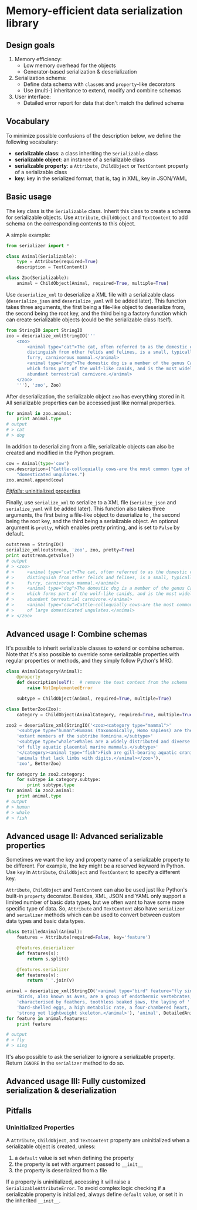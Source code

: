 # Memory-efficient data serialization library

## Design goals 
1. Memory efficiency:
    * Low memory overhead for the objects
    * Generator-based serialization & deserialization
2. Serialization schema:
    * Define data schema with `class`es and `property`-like decorators
    * Use (multi-) inheritance to extend, modify and combine schemas
3. User interface:
    * Detailed error report for data that don't match the defined schema

## Vocabulary

To minimize possible confusions of the description below, we define the
following vocabulary:

* **serializable class**: a class inheriting the `Serializable` class
* **serializable object**: an instance of a serializable class
* **serializable property**: a `Attribute`, `ChildObject` or `TextContent`
  property of a serializable class
* **key**: key in the serialized format, that is, tag in XML, key in JSON/YAML

## Basic usage

The key class is the `Serializable` class. Inherit this class to create a
schema for serializable objects. Use `Attribute`, `ChildObject` and
`TextContent` to add schema on the corresponding contents to this object.

A simple example:

```python
from serializer import *

class Animal(Serializable):
    type = Attribute(required=True)
    description = TextContent()

class Zoo(Serializable):
    animal = ChildObject(Animal, required=True, multiple=True)
```

Use `deserialize_xml` to deserialize a XML file with a serializable class
(`deserialize_json` and `deserialize_yaml` will be added later). This function
takes three arguments, the first being a file-like object to deserialize from,
the second being the root key, and the third being a factory function which
can create serializable objects (could be the serializable class itself).

```python
from StringIO import StringIO
zoo = deserialize_xml(StringIO('''
    <zoo>
        <animal type="cat">The cat, often referred to as the domestic cat to
        distinguish from other felids and felines, is a small, typically
        furry, carnivorous mammal.</animal>
        <animal type="dog">The domestic dog is a member of the genus Canis,
        which forms part of the wolf-like canids, and is the most widely
        abundant terrestrial carnivore.</animal>
    </zoo>
    '''), 'zoo', Zoo)
```

After deserialization, the serializable object `zoo` has everything stored in
it. All serializable properties can be accessed just like normal properties.

```python
for animal in zoo.animal:
    print animal.type
# output
# > cat
# > dog
```

In addition to deserializing from a file, serializable objects can also be
created and modified in the Python program.

```python
cow = Animal(type='cow')
cow.description=("Cattle-colloquially cows-are the most common type of large "
    "domesticated ungulates.")
zoo.animal.append(cow)
```

[_Pitfalls_: uninitialized properties](#uninitialized-properties)

Finally, use `serialize_xml` to serialize to a XML file (`serialze_json` and
`serialize_yaml` will be added later). This function also takes three
arguments, the first being a file-like object to deserialize to , the second
being the root key, and the third being a serializable object. An optional
argument is `pretty`, which enables pretty printing, and is set to `False` by
default.

```python
outstream = StringIO()
serialize_xml(outstream, 'zoo', zoo, pretty=True)
print outstream.getvalue()
# output
# > <zoo>
# >     <animal type="cat">The cat, often referred to as the domestic cat to
# >     distinguish from other felids and felines, is a small, typically
# >     furry, carnivorous mammal.</animal>
# >     <animal type="dog">The domestic dog is a member of the genus Canis,
# >     which forms part of the wolf-like canids, and is the most widely
# >     abundant terrestrial carnivore.</animal>
# >     <animal type="cow">Cattle-colloquially cows-are the most common type
# >     of large domesticated ungulates.</animal>
# > </zoo>
```

## Advanced usage I: Combine schemas

It's possible to inherit serializable classes to extend or combine schemas.
Note that it's also possible to override some serializable properties with
regular properties or methods, and they simply follow Python's MRO.

```python
class AnimalCategory(Animal):
    @property
    def description(self):  # remove the text content from the schema
        raise NotImplementedError

    subtype = ChildObject(Animal, required=True, multiple=True)

class BetterZoo(Zoo):
    category = ChildObject(AnimalCategory, required=True, multiple=True)

zoo2 = deserialize_xml(StringIO('<zoo><category type="mammal">'
    '<subtype type="human">Humans (taxonomically, Homo sapiens) are the only '
    'extant members of the subtribe Hominina.</subtype>'
    '<subtype type="whale">Whales are a widely distributed and diverse group '
    'of fully aquatic placental marine mammals.</subtype>'
    '</category><animal type="fish">Fish are gill-bearing aquatic craniate '
    'animals that lack limbs with digits.</animal></zoo>'),
    'zoo', BetterZoo)

for category in zoo2.category:
    for subtype in category.subtype:
        print subtype.type
for animal in zoo2.animal:
    print animal.type
# output
# > human
# > whale
# > fish
```

## Advanced usage II: Advanced serializable properties

Sometimes we want the key and property name of a serializable property to be
different. For example, the key might be a reserved keyword in Python. Use
`key` in `Attribute`, `ChildObject` and `TextContent` to specify a different
key.

`Attribute`, `ChildObject` and `TextContent` can also be used just like
Python's built-in `property` decorator. Besides, XML, JSON and YAML only
support a limited number of basic data types, but we often want to have some
more specific type of data. So, `Attribute` and `TextContent` also have
`serializer` and `serializer` methods which can be used to convert between
custom data types and basic data types.

```python
class DetailedAnimal(Animal):
    features = Attribute(required=False, key='feature')

    @features.deserializer
    def features(s):
        return s.split()

    @features.serializer
    def features(v):
        return ' '.join(v)

animal = deserialize_xml(StringIO('<animal type="bird" feature="fly sing">'
    'Birds, also known as Aves, are a group of endothermic vertebrates, '
    'characterised by feathers, toothless beaked jaws, the laying of '
    'hard-shelled eggs, a high metabolic rate, a four-chambered heart, and a '
    'strong yet lightweight skeleton.</animal>'), 'animal', DetailedAnimal)
for feature in animal.features:
    print feature

# output
# > fly
# > sing
```

It's also possible to ask the serializer to ignore a serializable property.
Return `IGNORE` in the `serializer` method to do so.

## Advanced usage III: Fully customized serialization & deserialization

## Pitfalls

### Uninitialized Properties

A `Attribute`, `ChildObject`, and `TextContent` property are uninitialized when
a serializable object is created, unless:
1. a `default` value is set when defining the property
2. the property is set with argument passed to `__init__`
3. the property is deserialized from a file

If a property is uninitialized, accessing it will raise a
`SerializableAttributeError`. To avoid complex logic checking if a
serializable property is initialized, always define `default` value, or set it
in the inherited `__init__`.
